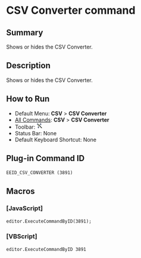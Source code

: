 # CSV Converter command

## Summary

Shows or hides the CSV Converter.

## Description

Shows or hides the CSV Converter.

## How to Run

- Default Menu: **CSV** \> **CSV Converter**
- [All Commands](../tools/all_commands): **CSV** \> **CSV Converter**
- Toolbar: ![](../../images/convert_to.png)
- Status Bar: None
- Default Keyboard Shortcut: None

## Plug-in Command ID

```
EEID_CSV_CONVERTER (3891)
```

## Macros

### \[JavaScript\]

```
editor.ExecuteCommandByID(3891);
```

### \[VBScript\]

```
editor.ExecuteCommandByID 3891
```
